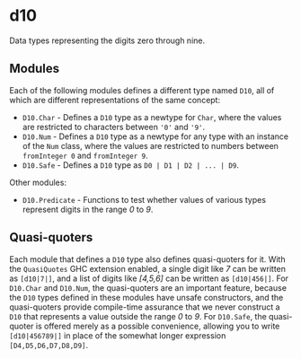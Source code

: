 # d10

Data types representing the digits zero through nine.

## Modules

Each of the following modules defines a different type named
`D10`, all of which are different representations of the same
concept:

* `D10.Char` - Defines a `D10` type as a newtype for `Char`,
  where the values are restricted to characters between `'0'` and
  `'9'`.
* `D10.Num` - Defines a `D10` type as a newtype for any
  type with an instance of the `Num` class, where the values
  are restricted to numbers between `fromInteger 0` and
  `fromInteger 9`.
* `D10.Safe` - Defines a `D10` type as
  `D0 | D1 | D2 | ... | D9`.

Other modules:

* `D10.Predicate` - Functions to test whether values of
  various types represent digits in the range *0* to *9*.

## Quasi-quoters

Each module that defines a `D10` type also defines quasi-quoters
for it. With the `QuasiQuotes` GHC extension enabled, a single
digit like *7* can be written as `[d10|7|]`, and a list of digits
like *[4,5,6]* can be written as `[d10|456|]`. For `D10.Char`
and `D10.Num`, the quasi-quoters are an important feature,
because the `D10` types defined in these modules have unsafe
constructors, and the quasi-quoters provide compile-time assurance
that we never construct a `D10` that represents a value outside
the range *0* to *9*. For `D10.Safe`, the quasi-quoter is
offered merely as a possible convenience, allowing you to write
`[d10|456789|]` in place of the somewhat longer expression
`[D4,D5,D6,D7,D8,D9]`.
